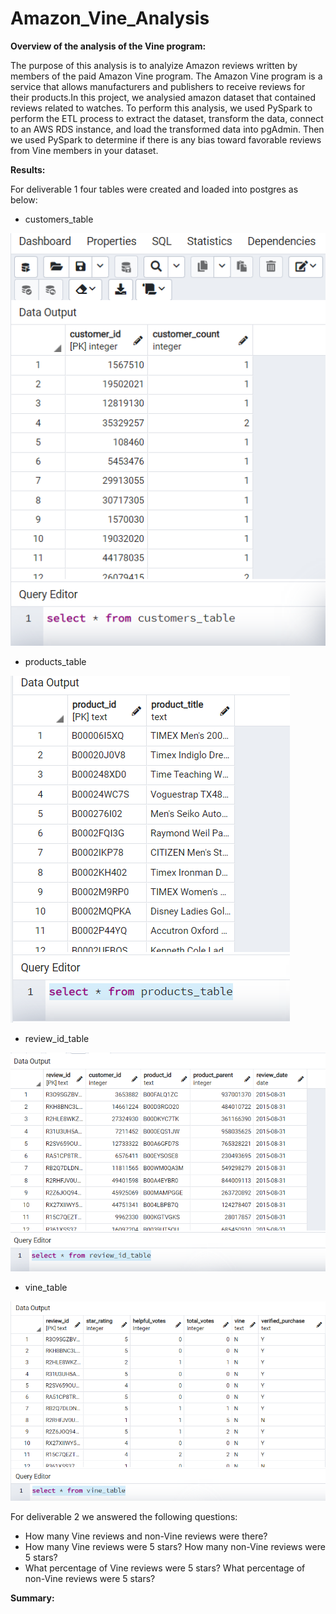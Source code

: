 # Amazon_Vine_Analysis

**Overview of the analysis of the Vine program:**

The purpose of this analysis is to analyize Amazon reviews written by members of the paid Amazon Vine program. The Amazon Vine program is a service that allows manufacturers and   publishers to receive reviews for their products.In this project, we analysied amazon dataset that contained reviews related to watches. To perform this analysis, we used PySpark to perform the ETL process to extract the dataset, transform the data, connect to an AWS RDS instance, and load the transformed data into pgAdmin. Then we used PySpark to determine if there is any bias toward favorable reviews from Vine members in your dataset.


**Results:**

For deliverable 1 four tables were created and loaded into postgres as below:

* customers_table

![alt text](https://github.com/Asmaamkawi/-Amazon_Vine_Analysis/blob/main/Images/customers_table.PNG)



* products_table

![alt text](https://github.com/Asmaamkawi/-Amazon_Vine_Analysis/blob/main/Images/products_table.PNG)



* review_id_table


![alt text](https://github.com/Asmaamkawi/-Amazon_Vine_Analysis/blob/main/Images/review_id_table.PNG)



* vine_table

![alt text](https://github.com/Asmaamkawi/-Amazon_Vine_Analysis/blob/main/Images/vine_table.PNG)



For deliverable 2 we answered the following questions:

* How many Vine reviews and non-Vine reviews were there?
* How many Vine reviews were 5 stars? How many non-Vine reviews were 5 stars?
* What percentage of Vine reviews were 5 stars? What percentage of non-Vine reviews were 5 stars?

**Summary:**

 
